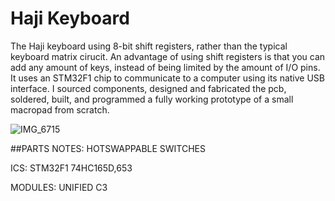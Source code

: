 # Haji Keyboard
The Haji keyboard using 8-bit shift registers, rather than the typical keyboard matrix cirucit. An advantage of using shift registers is that you can add any amount of keys, instead of being limited by the amount of I/O pins. It uses an STM32F1 chip to communicate to a computer using its native USB interface. I sourced components, designed and fabricated the pcb, soldered, built, and programmed a fully working prototype of a small macropad from scratch.

![IMG_6715](https://user-images.githubusercontent.com/72418944/202429758-059b5a94-ca9c-4971-8653-84ea7baf63f2.jpg)

##PARTS
NOTES:
HOTSWAPPABLE SWITCHES

ICS:
STM32F1
74HC165D,653



MODULES:
UNIFIED C3
